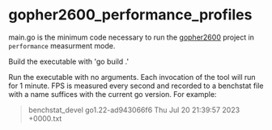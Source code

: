 # gopher2600_performance_profiles

main.go is the minimum code necessary to run the [gopher2600](https://github.com/JetSetIlly/Gopher2600)
project in `performance` measurment mode.

Build the executable with 'go build .'

Run the executable with no arguments. Each invocation of the tool will run for 1
minute. FPS is measured every second and recorded to a benchstat file with a
name suffices with the current go version. For example:

> benchstat_devel go1.22-ad943066f6 Thu Jul 20 21:39:57 2023 +0000.txt

